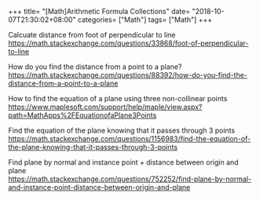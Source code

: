 +++
title= "[Math]Arithmetic Formula Collections"
date= "2018-10-07T21:30:02+08:00"
categories= ["Math"]
tags= ["Math"]
+++

Calcuate distance from foot of perpendicular to line  
https://math.stackexchange.com/questions/33868/foot-of-perpendicular-to-line

How do you find the distance from a point to a plane?  
https://math.stackexchange.com/questions/88392/how-do-you-find-the-distance-from-a-point-to-a-plane

How to find the equation of a plane using three non-collinear points  
https://www.maplesoft.com/support/help/maple/view.aspx?path=MathApps%2FEquationofaPlane3Points

Find the equation of the plane knowing that it passes through 3 points  
https://math.stackexchange.com/questions/1156983/find-the-equation-of-the-plane-knowing-that-it-passes-through-3-points

Find plane by normal and instance point + distance between origin and plane  
https://math.stackexchange.com/questions/752252/find-plane-by-normal-and-instance-point-distance-between-origin-and-plane

